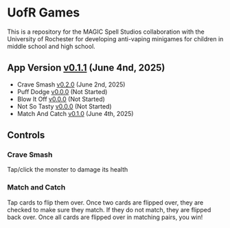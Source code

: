 # UofR Games
This is a repository for the MAGIC Spell Studios collaboration with the University of Rochester for developing anti-vaping minigames for children in middle school and high school.

## App Version [v0.1.1](https://github.com/qusr08/UofR-Games/blob/main/CHANGELOG.md) (June 4nd, 2025)
* Crave Smash [v0.2.0](https://github.com/qusr08/UofR-Games/blob/main/Changelogs/CRAVESMASH_CHANGELOG.md) (June 2nd, 2025)
* Puff Dodge [v0.0.0](https://github.com/qusr08/UofR-Games/blob/main/Changelogs/PUFFDODGE_CHANGELOG.md) (Not Started)
* Blow It Off [v0.0.0](https://github.com/qusr08/UofR-Games/blob/main/Changelogs/BLOWITOFF_CHANGELOG.md) (Not Started)
* Not So Tasty [v0.0.0](https://github.com/qusr08/UofR-Games/blob/main/Changelogs/NOTSOTASTY_CHANGELOG.md) (Not Started)
* Match And Catch [v0.1.0](https://github.com/qusr08/UofR-Games/blob/main/Changelogs/MATCHANDCATCH_CHANGELOG.md) (June 4th, 2025)

## Controls
### Crave Smash
Tap/click the monster to damage its health
### Match and Catch
Tap cards to flip them over. Once two cards are flipped over, they are checked to make sure they match. If they do not match, they are flipped back over. Once all cards are flipped over in matching pairs, you win!
